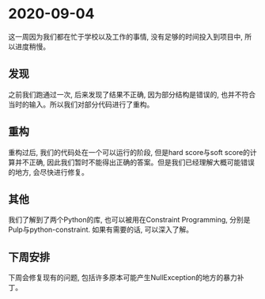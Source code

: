 # 2020-09-04

这一周因为我们都在忙于学校以及工作的事情, 没有足够的时间投入到项目中, 所以进度稍慢。

## 发现
之前我们跑通过一次, 后来发现了结果不正确, 因为部分结构是错误的, 也并不符合当时的输入。所以我们对部分代码进行了重构。

## 重构
重构过后, 我们的代码处在一个可以运行的阶段, 但是hard score与soft score的计算并不正确, 因此我们暂时不能得出正确的答案。但是我们已经理解大概可能错误的地方, 会尽快进行修复。

## 其他
我们了解到了两个Python的库, 也可以被用在Constraint Programming, 分别是Pulp与python-constraint. 如果有需要的话, 可以深入了解。

## 下周安排
下周会修复现有的问题, 包括许多原本可能产生NullException的地方的暴力补丁。
